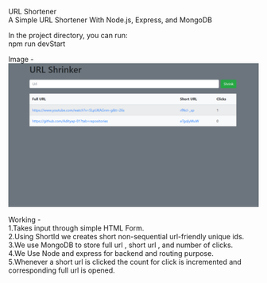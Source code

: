 URL Shortener <br />
A Simple URL Shortener With Node.js, Express, and MongoDB

In the project directory, you can run:<br />
npm run devStart <br />

Image - 
![](Pic.PNG)

Working - <br />
1.Takes input through simple HTML Form.<br />
2.Using ShortId we creates short non-sequential url-friendly unique ids.<br />
3.We use MongoDB to store full url , short url , and number of clicks.<br />
4.We Use Node and express for backend and routing purpose.<br />
5.Whenever a short url is clicked the count for click is incremented and corresponding full url is opened. 
